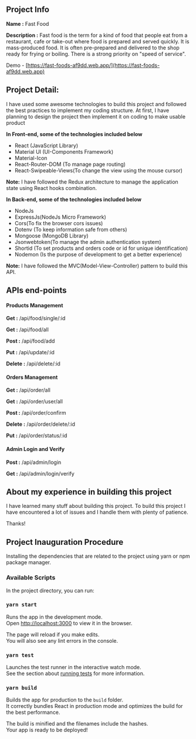 ## Project Info

**Name :** Fast Food

**Description :** Fast food is the term for a kind of food that people eat from a restaurant, cafe or take-out where food is prepared and served quickly. It is mass-produced food. It is often pre-prepared and delivered to the shop ready for frying or boiling. There is a strong priority on "speed of service".

Demo -  [https://fast-foods-af9dd.web.app/](https://fast-foods-af9dd.web.app)

## Project Detail:

I have used some awesome technologies to build this project and followed the best practices to implement my coding structure.
At first, I have planning to design the project then implement it on coding to make usable product

**In Front-end, some of the technologies included below**

- React (JavaScript Library)
- Material UI (UI-Components Framework)
- Material-Icon
- React-Router-DOM (To manage page routing)
- React-Swipeable-Views(To change the view using the mouse cursor)

**Note:** I have followed the Redux architecture to manage the application state using React hooks combination.

**In Back-end, some of the technologies included below**

- NodeJs
- ExpressJs(NodeJs Micro Framework)
- Cors(To fix the browser cors issues)
- Dotenv (To keep information safe from others)
- Mongoose (MongoDB Library)
- Jsonwebtoken(To manage the admin authentication system)
- Shortid (To set products and orders code or id for unique identification)
- Nodemon (Is the purpose of development to get a better experience)

**Note:** I have followed the MVC(Model-View-Controller) pattern to build this API.

## APIs end-points

#### Products Management

**Get :** /api/food/single/:id

**Get :** /api/food/all

**Post :** /api/food/add

**Put :** /api/update/:id

**Delete :** /api/delete/:id

#### Orders Management

**Get :** /api/order/all

**Get :** /api/order/user/all

**Post :** /api/order/confirm

**Delete :** /api/order/delete/:id

**Put :** /api/order/status/:id

#### Admin Login and Verify

**Post :** /api/admin/login

**Get :** /api/admin/login/verify

## About my experience in building this project

I have learned many stuff about building this project. To build this project I have encountered a lot of issues and I handle them with plenty of patience.

Thanks!

## Project Inauguration Procedure

Installing the dependencies that are related to the project using yarn or npm package manager.

### Available Scripts

In the project directory, you can run:

### `yarn start`

Runs the app in the development mode.\
Open [http://localhost:3000](http://localhost:3000) to view it in the browser.

The page will reload if you make edits.\
You will also see any lint errors in the console.

### `yarn test`

Launches the test runner in the interactive watch mode.\
See the section about [running tests](https://facebook.github.io/create-react-app/docs/running-tests) for more information.

### `yarn build`

Builds the app for production to the `build` folder.\
It correctly bundles React in production mode and optimizes the build for the best performance.

The build is minified and the filenames include the hashes.\
Your app is ready to be deployed!
